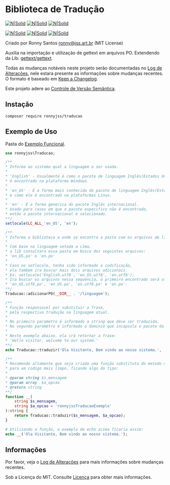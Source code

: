 # Biblioteca de Tradução

[![N|Solid](https://img.shields.io/badge/por-%40ronnyjss-RONNY?logo=xcode&logoColor=%23FFFFFF&style=flat-square&color=00ABFF)](https://github.com/ronnyjss)
[![N|Solid](https://img.shields.io/badge/PHP-%5E8.0-RONNY?logo=php&logoColor=%23FFFFFF&style=flat-square&color=00ABFF)](https://www.php.net)
[![N|Solid](https://img.shields.io/github/license/ronnyjss/traducao?logo=github&logoColor=%23FFFFFF&style=flat-square&color=%2300ABFF&label=Licença)](LICENSE)

[![N|Solid](https://img.shields.io/badge/Packagist-ronnyjss/traducao-RONNY?logo=packagist&logoColor=%23FFFFFF&style=flat-square&color=00ABFF)](https://packagist.org/packages/ronnyjss/traducao)
[![N|Solid](https://img.shields.io/github/v/tag/ronnyjss/traducao.svg?color=00ABFF&label=Vers%C3%A3o&logo=github&logoColor=%23FFFFFF&sort=semver&style=flat-square)](https://github.com/ronnyjss/traducao/releases)
[![N|Solid](https://img.shields.io/github/workflow/status/ronnyjss/traducao/Teste?label=Teste&logo=githubactions&logoColor=FFFFFF&style=flat-square)](https://github.com/ronnyjss/traducao/actions)

Criado por Ronny Santos ronny@jss.art.br (MIT License)

Auxilia na importação e utilização de gettext em arquivos PO.
Extendendo da Lib: [gettext/gettext](https://packagist.org/packages/gettext/gettext).

Todas as mudanças notáveis neste projeto serão documentadas no [Log de Alterações](CHANGELOG.md), nele estara presente as informações sobre mudanças recentes. O formato é baseado em [Keep a Changelog](https://keepachangelog.com/en/1.0.0/).

Este projeto adere ao [Controle de Versão Semântica](https://semver.org/spec/v2.0.0.html).

## Instação

```
composer require ronnyjss/traducao
```

## Exemplo de Uso

Pasta do [Exemplo Funcional](exemplo).

```php
use ronnyjss\Traducao;

/**
* Informa ao sistema qual a linguagem a ser usada.
*
* 'English' - Usualmente é como o pacote de linguagem Inglês(Estados Unidos),
* é encontrado na plataforma Windows.
*
* 'en_US' - É a forma mais conhecida do pacote de linguagem Inglês(Estados Unidos),
* e como ele é encontrado na plataformas Linux.
*
* 'en' - É a forma generica do pacote Inglês internacional.
* Usado para casos em que o pacote especifico não é encontrado,
* então o pacote internacional é selecionado.
**/
setlocale(LC_ALL_'en_US', 'en');

/**
* Informa a biblioteca a onde se encontra a pasta com os arquivos de linguagens disponiveis.
*
* Com base na linguagem setada a cima,
* a lib consultara essa pasta em busca dos seguintes arquivos:
* 'en_US.po' e 'en.po'
*
* Caso no setlocale, tenha sido informado a codificação,
* ela tambem ira buscar mais dois arquivos adicionais.
* Ex: setlocale('English.utf8', 'en_US.utf8', 'en.utf8');
* Ira buscar os arquivos nessa sequencia, o primeiro encontrado será utilizado:
* 'en_US.utf8.po', 'en_US.po', 'en.utf8.po' e 'en.po'.
**/
Traducao::adicionarPO(__DIR__ . '/linguagem');

/**
* Função responsavel por substituir a frase,
* pela respectiva tradução na linguagem atual.
*
* No primeiro parametro é informado a string que deve ser traduzida.
* No segundo parametro é informado o dominio que incapsula o pacote da linguagem.
*
* Neste exemplo abaixo, ela irá retornar a frase:
* 'Hello visitor, welcome to our system.'
**/
echo Traducao::traduzir('Ola Visitante, Bem vindo ao nosso sistema.', 'ronnyjssTraducaoExemplo');

/**
* Recomendo altamente que seja criada uma função substituta do metodo nativo da lib,
* para um codigo mais limpo. ficando algo do tipo:
*
* @param string	$s_mensagem
* @param array	$a_opcao
* @return string
**/
function __(
	string $s_mensagem,
	string $a_opcao = 'ronnyjssTraducaoExemplo'
):string {
	return Traducao::traduzir($s_mensagem, $a_opcao);
}

# Utilizando a função, o exemplo de echo acima ficaria assim:
echo __('Ola Visitante, Bem vindo ao nosso sistema.');
```

## Informações

Por favor, veja o [Log de Alterações](CHANGELOG.md) para mais informações sobre mudanças recentes.

Sob a Licença do MIT. Consulte [Licença](LICENSE) para obter mais informações.
